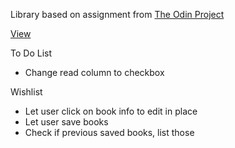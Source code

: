 Library based on assignment from [The Odin Project](https://www.theodinproject.com/courses/javascript/lessons/library?ref=lnav)

[View](https://jmorales2012.github.io/library/)

To Do List
* Change read column to checkbox

Wishlist
* Let user click on book info to edit in place
* Let user save books
* Check if previous saved books, list those